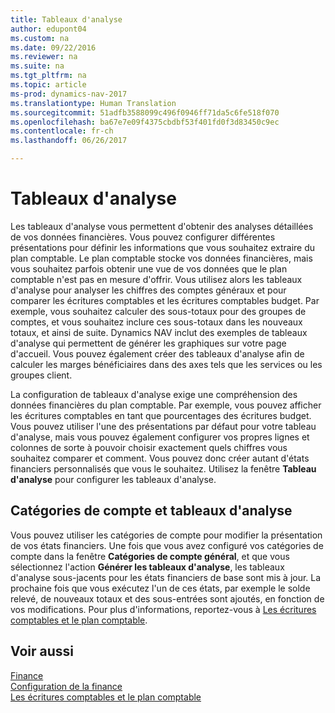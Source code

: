 ```yaml
---
title: Tableaux d'analyse
author: edupont04
ms.custom: na
ms.date: 09/22/2016
ms.reviewer: na
ms.suite: na
ms.tgt_pltfrm: na
ms.topic: article
ms-prod: dynamics-nav-2017
ms.translationtype: Human Translation
ms.sourcegitcommit: 51adfb3588099c496f0946ff71da5c6fe518f070
ms.openlocfilehash: ba67e7e09f4375cbdbf53f401fd0f3d83450c9ec
ms.contentlocale: fr-ch
ms.lasthandoff: 06/26/2017

---
```


# <a name="account-schedules"></a>Tableaux d'analyse
Les tableaux d'analyse vous permettent d'obtenir des analyses détaillées de vos données financières. Vous pouvez configurer différentes présentations pour définir les informations que vous souhaitez extraire du plan comptable. Le plan comptable stocke vos données financières, mais vous souhaitez parfois obtenir une vue de vos données que le plan comptable n'est pas en mesure d'offrir. Vous utilisez alors les tableaux d'analyse pour analyser les chiffres des comptes généraux et pour comparer les écritures comptables et les écritures comptables budget.
Par exemple, vous souhaitez calculer des sous-totaux pour des groupes de comptes, et vous souhaitez inclure ces sous-totaux dans les nouveaux totaux, et ainsi de suite.
Dynamics NAV inclut des exemples de tableaux d'analyse qui permettent de générer les graphiques sur votre page d'accueil. Vous pouvez également créer des tableaux d'analyse afin de calculer les marges bénéficiaires dans des axes tels que les services ou les groupes client.  

La configuration de tableaux d'analyse exige une compréhension des données financières du plan comptable.
Par exemple, vous pouvez afficher les écritures comptables en tant que pourcentages des écritures budget.
Vous pouvez utiliser l'une des présentations par défaut pour votre tableau d'analyse, mais vous pouvez également configurer vos propres lignes et colonnes de sorte à pouvoir choisir exactement quels chiffres vous souhaitez comparer et comment.
Vous pouvez donc créer autant d'états financiers personnalisés que vous le souhaitez. Utilisez la fenêtre **Tableau d'analyse** pour configurer les tableaux d'analyse.  

## <a name="account-categories-and-account-schedules"></a>Catégories de compte et tableaux d'analyse
Vous pouvez utiliser les catégories de compte pour modifier la présentation de vos états financiers. Une fois que vous avez configuré vos catégories de compte dans la fenêtre **Catégories de compte général**, et que vous sélectionnez l'action **Générer les tableaux d'analyse**, les tableaux d'analyse sous-jacents pour les états financiers de base sont mis à jour. La prochaine fois que vous exécutez l'un de ces états, par exemple le solde relevé, de nouveaux totaux et des sous-entrées sont ajoutés, en fonction de vos modifications. Pour plus d'informations, reportez-vous à [Les écritures comptables et le plan comptable](finance-setup-general-ledger.md).    
## <a name="see-also"></a>Voir aussi
[Finance](finance-setup.md)  
[Configuration de la finance](finance-setup-setup-finance-setup.md)  
[Les écritures comptables et le plan comptable](finance-setup-general-ledger.md)  

